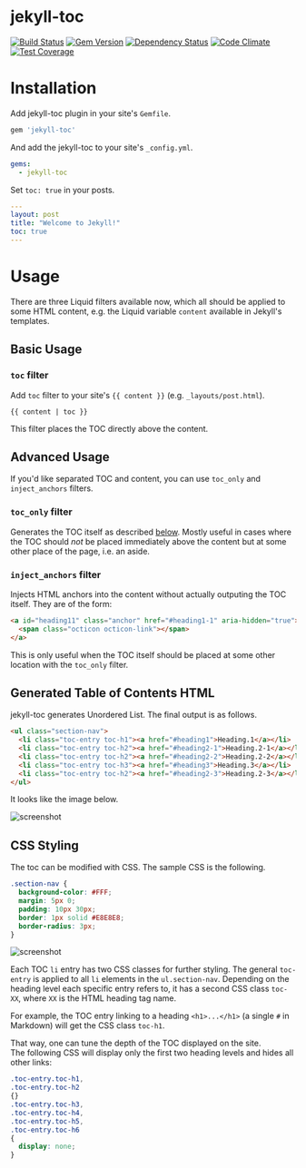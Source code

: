 # jekyll-toc

[![Build Status](https://travis-ci.org/toshimaru/jekyll-toc.svg?branch=master)](https://travis-ci.org/toshimaru/jekyll-toc)
[![Gem Version](https://badge.fury.io/rb/jekyll-toc.svg)](http://badge.fury.io/rb/jekyll-toc)
[![Dependency Status](https://gemnasium.com/toshimaru/jekyll-toc.svg)](https://gemnasium.com/toshimaru/jekyll-toc)
[![Code Climate](https://codeclimate.com/github/toshimaru/jekyll-toc/badges/gpa.svg)](https://codeclimate.com/github/toshimaru/jekyll-toc)
[![Test Coverage](https://codeclimate.com/github/toshimaru/jekyll-toc/badges/coverage.svg)](https://codeclimate.com/github/toshimaru/jekyll-toc/coverage)

# Installation

Add jekyll-toc plugin in your site's `Gemfile`.

```ruby
gem 'jekyll-toc'
```

And add the jekyll-toc to your site's `_config.yml`.

```yml
gems:
  - jekyll-toc
```

Set `toc: true` in your posts.

```yml
---
layout: post
title: "Welcome to Jekyll!"
toc: true
---
```

# Usage

There are three Liquid filters available now, which all should be applied
to some HTML content, e.g. the Liquid variable `content` available in
Jekyll's templates.

## Basic Usage

### `toc` filter

Add `toc` filter to your site's `{{ content }}` (e.g. `_layouts/post.html`).

```
{{ content | toc }}
```

This filter places the TOC directly above the content.

## Advanced Usage

If you'd like separated TOC and content, you can use `toc_only` and `inject_anchors` filters.

### `toc_only` filter

Generates the TOC itself as described [below](#generated-table-of-contents-html).
Mostly useful in cases where the TOC should _not_ be placed immediately
above the content but at some other place of the page, i.e. an aside.

### `inject_anchors` filter

Injects HTML anchors into the content without actually outputing the
TOC itself. They are of the form:

```html
<a id="heading11" class="anchor" href="#heading1-1" aria-hidden="true">
  <span class="octicon octicon-link"></span>
</a>
```

This is only useful when the TOC itself should be placed at some other
location with the `toc_only` filter.

## Generated Table of Contents HTML

jekyll-toc generates Unordered List. The final output is as follows.

```html
<ul class="section-nav">
  <li class="toc-entry toc-h1"><a href="#heading1">Heading.1</a></li>
  <li class="toc-entry toc-h2"><a href="#heading2-1">Heading.2-1</a></li>
  <li class="toc-entry toc-h2"><a href="#heading2-2">Heading.2-2</a></li>
  <li class="toc-entry toc-h3"><a href="#heading3">Heading.3</a></li>
  <li class="toc-entry toc-h2"><a href="#heading2-3">Heading.2-3</a></li>
</ul>
```

It looks like the image below.

![screenshot](https://cloud.githubusercontent.com/assets/803398/5722561/7f59e8aa-9b80-11e4-9ee5-27a15192ee83.png)

## CSS Styling

The toc can be modified with CSS. The sample CSS is the following.

```css
.section-nav {
  background-color: #FFF;
  margin: 5px 0;
  padding: 10px 30px;
  border: 1px solid #E8E8E8;
  border-radius: 3px;
}
```

![screenshot](https://cloud.githubusercontent.com/assets/803398/5723662/f0bc84c8-9b88-11e4-986c-90608ca88184.png)

Each TOC `li` entry has two CSS classes for further styling.
The general `toc-entry` is applied to all `li` elements in the `ul.section-nav`.
Depending on the heading level each specific entry refers to, it has a second
CSS class `toc-XX`, where `XX` is the HTML heading tag name.

For example, the TOC entry linking to a heading `<h1>...</h1>` (a single
`#` in Markdown) will get the CSS class `toc-h1`.

That way, one can tune the depth of the TOC displayed on the site.  
The following CSS will display only the first two heading levels and hides
all other links:

```css
.toc-entry.toc-h1,
.toc-entry.toc-h2
{}
.toc-entry.toc-h3,
.toc-entry.toc-h4,
.toc-entry.toc-h5,
.toc-entry.toc-h6
{
  display: none;
}
```
